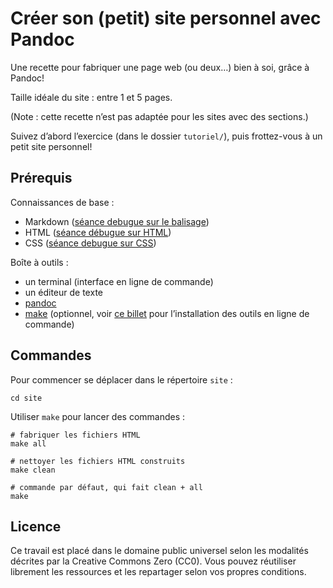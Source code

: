 # Créer son (petit) site personnel avec Pandoc

Une recette pour fabriquer une page web (ou deux…) bien à soi, grâce à Pandoc!

Taille idéale du site : entre 1 et 5 pages.

(Note : cette recette n’est pas adaptée pour les sites avec des sections.)

Suivez d’abord l’exercice (dans le dossier `tutoriel/`), puis frottez-vous à un petit site personnel!

## Prérequis

Connaissances de base :

- Markdown ([séance debugue sur le balisage](https://debugue.ecrituresnumeriques.ca/seance-01-langages-de-balisage/))
- HTML ([séance débugue sur HTML](https://debugue.ecrituresnumeriques.ca/seance-01-langages-de-balisage/))
- CSS ([séance debugue sur CSS](https://debugue.ecrituresnumeriques.ca/seance-02-introduction-css/))

Boîte à outils :

- un terminal (interface en ligne de commande)
- un éditeur de texte
- [pandoc](https://pandoc.org/installing.html)
- [make](https://www.gnu.org/software/make/) (optionnel, voir [ce billet](https://programminghistorian.org/en/lessons/building-static-sites-with-jekyll-github-pages) pour l’installation des outils en ligne de commande)

## Commandes

Pour commencer se déplacer dans le répertoire `site` :

```shell
cd site
```

Utiliser `make` pour lancer des commandes :

```shell
# fabriquer les fichiers HTML
make all

# nettoyer les fichiers HTML construits
make clean

# commande par défaut, qui fait clean + all
make
```

## Licence

Ce travail est placé dans le domaine public universel selon les modalités décrites par la Creative Commons Zero (CC0). Vous pouvez réutiliser librement les ressources et les repartager selon vos propres conditions.

